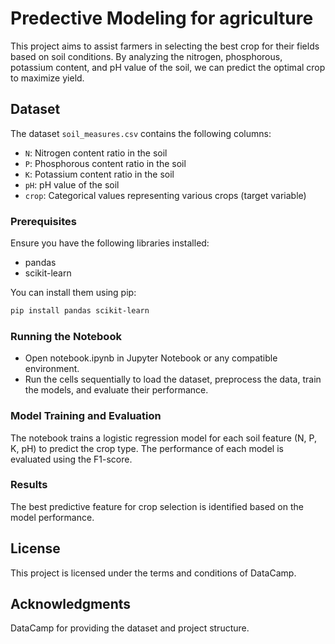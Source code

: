 # Predective Modeling for agriculture

This project aims to assist farmers in selecting the best crop for their fields based on soil conditions. By analyzing the nitrogen, phosphorous, potassium content, and pH value of the soil, we can predict the optimal crop to maximize yield.

## Dataset

The dataset `soil_measures.csv` contains the following columns:
- `N`: Nitrogen content ratio in the soil
- `P`: Phosphorous content ratio in the soil
- `K`: Potassium content ratio in the soil
- `pH`: pH value of the soil
- `crop`: Categorical values representing various crops (target variable)

### Prerequisites

Ensure you have the following libraries installed:
- pandas
- scikit-learn

You can install them using pip:
```sh
pip install pandas scikit-learn
```

### Running the Notebook
- Open notebook.ipynb in Jupyter Notebook or any compatible environment.
- Run the cells sequentially to load the dataset, preprocess the data, train the models, and evaluate their performance.

### Model Training and Evaluation
The notebook trains a logistic regression model for each soil feature (N, P, K, pH) to predict the crop type. The performance of each model is evaluated using the F1-score.

### Results
The best predictive feature for crop selection is identified based on the model performance.

## License
This project is licensed under the terms and conditions of DataCamp.

## Acknowledgments
DataCamp for providing the dataset and project structure.